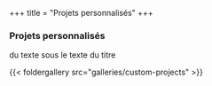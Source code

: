 +++
title = "Projets personnalisés"
+++

### Projets personnalisés

du texte sous le texte du titre 

{{< foldergallery src="galleries/custom-projects" >}}